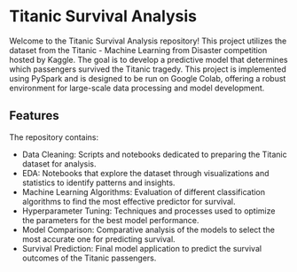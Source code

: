 # Titanic Survival Analysis
Welcome to the Titanic Survival Analysis repository! This project utilizes the dataset from the Titanic - Machine Learning from Disaster competition hosted by Kaggle. The goal is to develop a predictive model that determines which passengers survived the Titanic tragedy.
This project is implemented using PySpark and is designed to be run on Google Colab, offering a robust environment for large-scale data processing and model development.

## Features
The repository contains:
- Data Cleaning: Scripts and notebooks dedicated to preparing the Titanic dataset for analysis.
- EDA: Notebooks that explore the dataset through visualizations and statistics to identify patterns and insights.
- Machine Learning Algorithms: Evaluation of different classification algorithms to find the most effective predictor for survival.
- Hyperparameter Tuning: Techniques and processes used to optimize the parameters for the best model performance.
- Model Comparison: Comparative analysis of the models to select the most accurate one for predicting survival.
- Survival Prediction: Final model application to predict the survival outcomes of the Titanic passengers.
